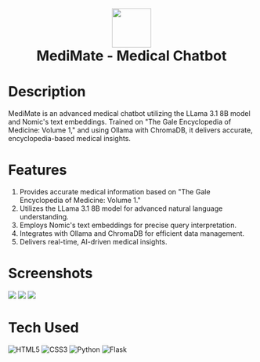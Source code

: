 <div align="center">
    <h1> <img src="https://i.imghippo.com/files/yp21o1726439887.jpg" width="80px"><br/>MediMate - Medical Chatbot</h1>
</div>


# Description
MediMate is an advanced medical chatbot utilizing the LLama 3.1 8B model and Nomic's text embeddings. Trained on "The Gale Encyclopedia of Medicine: Volume 1," and using Ollama with ChromaDB, it delivers accurate, encyclopedia-based medical insights.

# Features
1. Provides accurate medical information based on "The Gale Encyclopedia of Medicine: Volume 1."
2. Utilizes the LLama 3.1 8B model for advanced natural language understanding.
3. Employs Nomic's text embeddings for precise query interpretation.
4. Integrates with Ollama and ChromaDB for efficient data management.
5. Delivers real-time, AI-driven medical insights.

# Screenshots
 <img src="https://i.imghippo.com/files/9WFVH1726442734.png"> <img src="https://i.imghippo.com/files/hQw031726442872.png"> <img src="https://i.imghippo.com/files/0lEHY1726442935.png">

# Tech Used
 ![HTML5](https://img.shields.io/badge/html5-%23E34F26.svg?style=for-the-badge&logo=html5&logoColor=white) ![CSS3](https://img.shields.io/badge/css3-%231572B6.svg?style=for-the-badge&logo=css3&logoColor=white) ![Python](https://img.shields.io/badge/python-3670A0?style=for-the-badge&logo=python&logoColor=ffdd54) ![Flask](https://img.shields.io/badge/flask-%23000.svg?style=for-the-badge&logo=flask&logoColor=white)    
